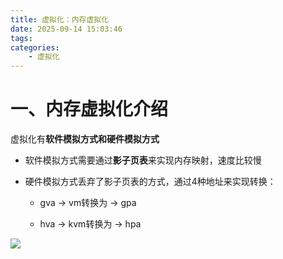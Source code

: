 ```yaml
---
title: 虚拟化：内存虚拟化
date: 2025-09-14 15:03:46
tags:
categories:
    - 虚拟化
---
```


# 一、内存虚拟化介绍

虚拟化有**软件模拟方式和硬件模拟方式**

- 软件模拟方式需要通过**影子页表**来实现内存映射，速度比较慢

- 硬件模拟方式丢弃了影子页表的方式，通过4种地址来实现转换：

    - gva -> vm转换为 -> gpa

    - hva -> kvm转换为 -> hpa

<img src=2025-09-14-15-15-33.png>

